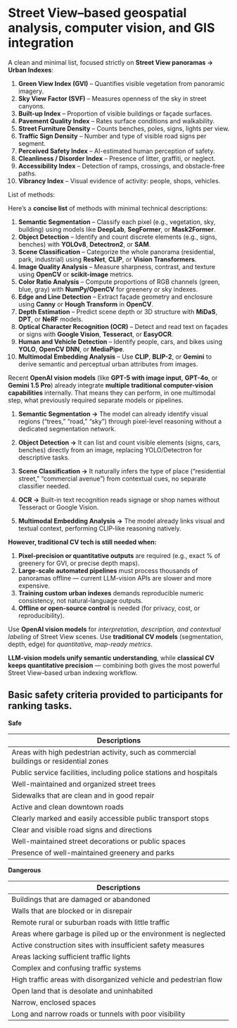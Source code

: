 # Street View–based geospatial analysis, computer vision, and GIS integration

A clean and minimal list, focused strictly on **Street View panoramas → Urban Indexes**:

1. **Green View Index (GVI)** – Quantifies visible vegetation from panoramic imagery.
2. **Sky View Factor (SVF)** – Measures openness of the sky in street canyons.
3. **Built-up Index** – Proportion of visible buildings or façade surfaces.
4. **Pavement Quality Index** – Rates surface conditions and walkability.
5. **Street Furniture Density** – Counts benches, poles, signs, lights per view.
6. **Traffic Sign Density** – Number and type of visible road signs per segment.
7. **Perceived Safety Index** – AI-estimated human perception of safety.
8. **Cleanliness / Disorder Index** – Presence of litter, graffiti, or neglect.
9. **Accessibility Index** – Detection of ramps, crossings, and obstacle-free paths.
10. **Vibrancy Index** – Visual evidence of activity: people, shops, vehicles.

List of methods:

Here’s a **concise list** of methods with minimal technical descriptions:

1. **Semantic Segmentation** – Classify each pixel (e.g., vegetation, sky, building) using models like **DeepLab**, **SegFormer**, or **Mask2Former**.
2. **Object Detection** – Identify and count discrete elements (e.g., signs, benches) with **YOLOv8**, **Detectron2**, or **SAM**.
3. **Scene Classification** – Categorize the whole panorama (residential, park, industrial) using **ResNet**, **CLIP**, or **Vision Transformers**.
4. **Image Quality Analysis** – Measure sharpness, contrast, and texture using **OpenCV** or **scikit-image** metrics.
5. **Color Ratio Analysis** – Compute proportions of RGB channels (green, blue, gray) with **NumPy/OpenCV** for greenery or sky indexes.
6. **Edge and Line Detection** – Extract façade geometry and enclosure using **Canny** or **Hough Transform** in **OpenCV**.
7. **Depth Estimation** – Predict scene depth or 3D structure with **MiDaS**, **DPT**, or **NeRF** models.
8. **Optical Character Recognition (OCR)** – Detect and read text on façades or signs with **Google Vision**, **Tesseract**, or **EasyOCR**.
9. **Human and Vehicle Detection** – Identify people, cars, and bikes using **YOLO**, **OpenCV DNN**, or **MediaPipe**.
10. **Multimodal Embedding Analysis** – Use **CLIP**, **BLIP-2**, or **Gemini** to derive semantic and perceptual urban attributes from images.

Recent **OpenAI vision models** (like **GPT-5 with image input**, **GPT-4o**, or **Gemini 1.5 Pro**) already integrate **multiple traditional computer-vision capabilities** internally.
That means they can perform, in one multimodal step, what previously required separate models or pipelines.

1. **Semantic Segmentation →** The model can already identify visual regions (“trees,” “road,” “sky”) through pixel-level reasoning without a dedicated segmentation network.

2. **Object Detection →** It can list and count visible elements (signs, cars, benches) directly from an image, replacing YOLO/Detectron for descriptive tasks.

3. **Scene Classification →** It naturally infers the type of place (“residential street,” “commercial avenue”) from contextual cues, no separate classifier needed.

4. **OCR →** Built-in text recognition reads signage or shop names without Tesseract or Google Vision.

5. **Multimodal Embedding Analysis →** The model already links visual and textual context, performing CLIP-like reasoning natively.

**However, traditional CV tech is still needed when:**

1. **Pixel-precision or quantitative outputs** are required (e.g., exact % of greenery for GVI, or precise depth maps).
1. **Large-scale automated pipelines** must process thousands of panoramas offline — current LLM-vision APIs are slower and more expensive.
1. **Training custom urban indexes** demands reproducible numeric consistency, not natural-language outputs.
1. **Offline or open-source control** is needed (for privacy, cost, or reproducibility).

Use **OpenAI vision models** for *interpretation, description, and contextual labeling* of Street View scenes. Use **traditional CV models** (segmentation, depth, edge) for *quantitative, map-ready metrics*.

**LLM-vision models unify semantic understanding**, while **classical CV keeps quantitative precision** — combining both gives the most powerful Street View–based urban indexing workflow.

## Basic safety criteria provided to participants for ranking tasks.

**Safe**

|Descriptions|
|---|
|Areas with high pedestrian activity, such as commercial buildings or residential zones|
|Public service facilities, including police stations and hospitals|
|Well-maintained and organized street trees|
|Sidewalks that are clean and in good repair|
|Active and clean downtown roads|
|Clearly marked and easily accessible public transport stops|
|Clear and visible road signs and directions|
|Well-maintained street decorations or public spaces|
|Presence of well-maintained greenery and parks|

**Dangerous**

|Descriptions|
|---|
|Buildings that are damaged or abandoned|
|Walls that are blocked or in disrepair|
|Remote rural or suburban roads with little traffic|
|Areas where garbage is piled up or the environment is neglected|
|Active construction sites with insufficient safety measures|
|Areas lacking sufficient traffic lights|
|Complex and confusing traffic systems|
|High traffic areas with disorganized vehicle and pedestrian flow|
|Open land that is desolate and uninhabited|
|Narrow, enclosed spaces|
|Long and narrow roads or tunnels with poor visibility|
